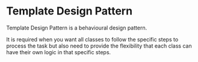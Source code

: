 # Template Design Pattern

Template Design Pattern is a behavioural design pattern.

It is required when you want all classes to follow the specific
steps to process the task but also need to provide the flexibility that each class can have their own logic in that
specific steps.
